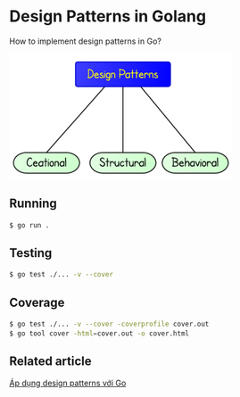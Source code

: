 # Design Patterns in Golang
How to implement design patterns in Go?

![Design pattern categories](design-patterns-categories.png)

## Running

```bash
$ go run .
```
## Testing

```bash
$ go test ./... -v --cover
```

## Coverage

```bash
$ go test ./... -v --cover -coverprofile cover.out
$ go tool cover -html=cover.out -o cover.html
```

## Related article

[Áp dụng design patterns với Go](https://cuibap.xyz/go/design-patterns-in-golang/)

